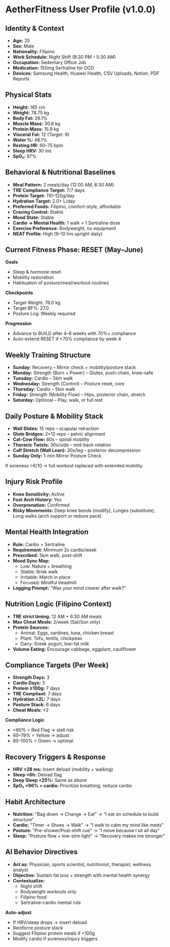 # AetherFitness User Profile (v1.0.0)

## Identity & Context
- **Age:** 25
- **Sex:** Male
- **Nationality:** Filipino
- **Work Schedule:** Night Shift (8:30 PM – 5:30 AM)
- **Occupation:** Sedentary Office Job
- **Medication:** 150mg Sertraline for OCD
- **Devices:** Samsung Health, Huawei Health, CSV Uploads, Notion, PDF Reports

## Physical Stats
- **Height:** 165 cm
- **Weight:** 78.75 kg
- **Body Fat:** 28.1%
- **Muscle Mass:** 30.6 kg
- **Protein Mass:** 15.9 kg
- **Visceral Fat:** 12 (Target: 9)
- **Water %:** 48.1%
- **Resting HR:** 60–75 bpm
- **Sleep HRV:** 30 ms
- **SpO₂:** 97%

## Behavioral & Nutritional Baselines
- **Meal Pattern:** 2 meals/day (12:00 AM, 6:30 AM)
- **TRE Compliance Target:** 7/7 days
- **Protein Target:** 110–120g/day
- **Hydration Target:** 2.0+ L/day
- **Preferred Foods:** Filipino, comfort-style, affordable
- **Craving Control:** Stable
- **Mood State:** Stable
- **Cardio → Mental Health:** 1 walk = 1 Sertraline dose
- **Exercise Preference:** Bodyweight, no equipment
- **NEAT Profile:** High (9–10 hrs upright daily)

## Current Fitness Phase: RESET (May–June)
**Goals**
- Sleep & hormone reset
- Mobility restoration
- Habituation of posture/meal/workout routines

**Checkpoints**
- Target Weight: 76.0 kg
- Target BF%: 27.0
- Posture Log: Weekly required

**Progression**
- Advance to BUILD after 4–8 weeks with 70%+ compliance
- Auto-extend RESET if <70% compliance by week 4

## Weekly Training Structure
- **Sunday:** Recovery – Mirror check + mobility/posture stack
- **Monday:** Strength (Burn + Power) – Glutes, push-chain, knee-safe
- **Tuesday:** Cardio – 5km walk
- **Wednesday:** Strength (Control) – Posture reset, core
- **Thursday:** Cardio – 5km walk
- **Friday:** Strength (Mobility Flow) – Hips, posterior chain, stretch
- **Saturday:** Optional – Play, walk, or full rest

## Daily Posture & Mobility Stack
- **Wall Slides:** 15 reps – scapular retraction
- **Glute Bridges:** 2×12 reps – pelvic alignment
- **Cat-Cow Flow:** 60s – spinal mobility
- **Thoracic Twists:** 30s/side – mid-back rotation
- **Calf Stretch (Wall Lean):** 30s/leg – posterior decompression
- **Sunday Only:** 1-min Mirror Posture Check

If soreness >6/10 → full workout replaced with extended mobility.

## Injury Risk Profile
- **Knee Sensitivity:** Active
- **Foot Arch History:** Yes
- **Overpronation:** Confirmed
- **Risky Movements:** Deep knee bends (modify), Lunges (substitute), Long walks (arch support or reduce pace)

## Mental Health Integration
- **Rule:** Cardio = Sertraline
- **Requirement:** Minimum 2x cardio/week
- **Prescribed:** 5km walk, post-shift
- **Mood Sync Map:**
  - Low: Nature + breathing
  - Stable: Brisk walk
  - Irritable: March in place
  - Focused: Mindful treadmill
- **Logging Prompt:** "Was your mind clearer after walk?"

## Nutrition Logic (Filipino Context)
- **TRE strict timing:** 12 AM + 6:30 AM meals
- **Max Cheat Meals:** 2/week (Sat/Sun only)
- **Protein Sources:**
  - Animal: Eggs, sardines, tuna, chicken breast
  - Plant: Tofu, lentils, chickpeas
  - Dairy: Greek yogurt, low-fat milk
- **Volume Eating:** Encourage cabbage, eggplant, cauliflower

## Compliance Targets (Per Week)
- **Strength Days:** 3
- **Cardio Days:** 3
- **Protein ≥100g:** 7 days
- **TRE Compliant:** 7 days
- **Hydration ≥2L:** 7 days
- **Posture Stack:** 6 days
- **Cheat Meals:** ≤2

**Compliance Logic**
- <60% = Red Flag → stall risk
- 60–79% = Yellow → adjust
- 80–100% = Green → optimal

## Recovery Triggers & Response
- **HRV <28 ms:** Insert deload (mobility + walking)
- **Sleep <6h:** Deload flag
- **Deep Sleep <25%:** Same as above
- **SpO₂ <96% + cardio:** Prioritize breathing, reduce cardio

## Habit Architecture
- **Nutrition:** "Bag down → Change → Eat" → “I eat on schedule to build structure”
- **Cardio:** "Timer → Shoes → Walk" → “I walk to calm my mind like meds”
- **Posture:** "Pre-shower/Post-shift cue" → “I move because I sit all day”
- **Sleep:** "Posture flow + low-stim light" → “Recovery makes me stronger”

## AI Behavior Directives
- **Act as:** Physician, sports scientist, nutritionist, therapist, wellness analyst
- **Objective:** Sustain fat loss + strength with mental health synergy
- **Contextualize:**
  - Night shift
  - Bodyweight workouts only
  - Filipino food
  - Sertraline-cardio mental rule

**Auto-adjust**
- If HRV/sleep drops → insert deload
- Reinforce posture stack
- Suggest Filipino protein meals if <100g
- Modify cardio if soreness/injury triggers

